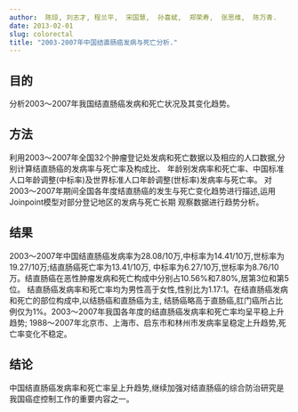 ```yaml
---
author:  陈琼, 刘志才, 程兰平,  宋国慧,  孙喜斌,  郑荣寿,  张思维,  陈万青.  
date: 2013-02-01
slug: colorectal
title: "2003-2007年中国结直肠癌发病与死亡分析."
---
```


## 目的  
分析2003～2007年我国结直肠癌发病和死亡状况及其变化趋势。

## 方法  
利用2003～2007年全国32个肿瘤登记处发病和死亡数据以及相应的人口数据,分别计算结直肠癌的发病率与死亡率及构成比、
年龄别发病率和死亡率、中国标准人口年龄调整(中标率)及世界标准人口年龄调整(世标率)发病率与死亡率。
对2003～2007年期间全国各年度结直肠癌的发生与死亡变化趋势进行描述,运用Joinpoint模型对部分登记地区的发病与死亡长期
观察数据进行趋势分析。

## 结果  
2003～2007年中国结直肠癌发病率为28.08/10万,中标率为14.41/10万,世标率为19.27/10万;结直肠癌死亡率为13.41/10万,
中标率为6.27/10万,世标率为8.76/10万。结直肠癌在恶性肿瘤发病和死亡构成中分别占10.56%和7.80%,居第3位和第5位。
结直肠癌发病率和死亡率均为男性高于女性,性别比为1.17∶1。在结直肠癌发病和死亡的部位构成中,以结肠癌和直肠癌为主,
结肠癌略高于直肠癌,肛门癌所占比例仅为1%。2003～2007年我国各年度的结直肠癌发病率和死亡率均呈平稳上升趋势;
1988～2007年北京市、上海市、启东市和林州市发病率呈稳定上升趋势,死亡率变化不稳定。

## 结论  
中国结直肠癌发病率和死亡率呈上升趋势,继续加强对结直肠癌的综合防治研究是我国癌症控制工作的重要内容之一。